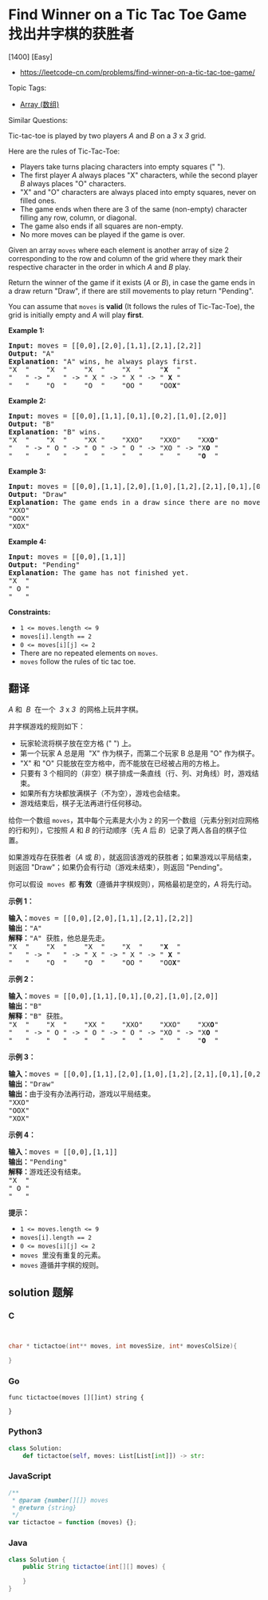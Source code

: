 # Find Winner on a Tic Tac Toe Game 找出井字棋的获胜者

[1400] [Easy]

- https://leetcode-cn.com/problems/find-winner-on-a-tic-tac-toe-game/

Topic Tags:

- [Array (数组)](https://leetcode-cn.com/tag/array/)

Similar Questions:

Tic-tac-toe is played by two players _A_ and _B_ on a *3* x *3* grid.

Here are the rules of Tic-Tac-Toe:

- Players take turns placing characters into empty squares (" ").
- The first player _A_ always places "X" characters, while the second player *B* always places "O" characters.
- "X" and "O" characters are always placed into empty squares, never on filled ones.
- The game ends when there are 3 of the same (non-empty) character filling any row, column, or diagonal.
- The game also ends if all squares are non-empty.
- No more moves can be played if the game is over.

Given an array `moves` where each element is another array of size 2 corresponding to the row and column of the grid where they mark their respective character in the order in which _A_ and _B_ play.

Return the winner of the game if it exists (_A_ or _B_), in case the game ends in a draw return "Draw", if there are still movements to play return "Pending".

You can assume that `moves` is **valid** (It follows the rules of Tic-Tac-Toe), the grid is initially empty and _A_ will play **first**.

**Example 1:**

<pre><strong>Input:</strong> moves = [[0,0],[2,0],[1,1],[2,1],[2,2]]
<strong>Output:</strong> "A"
<strong>Explanation:</strong> "A" wins, he always plays first.
"X  "    "X  "    "X  "    "X  "    "<strong>X</strong>  "
"   " -&gt; "   " -&gt; " X " -&gt; " X " -&gt; " <strong>X</strong> "
"   "    "O  "    "O  "    "OO "    "OO<strong>X</strong>"
</pre>

**Example 2:**

<pre><strong>Input:</strong> moves = [[0,0],[1,1],[0,1],[0,2],[1,0],[2,0]]
<strong>Output:</strong> "B"
<strong>Explanation:</strong> "B" wins.
"X  "    "X  "    "XX "    "XXO"    "XXO"    "XX<strong>O</strong>"
"   " -&gt; " O " -&gt; " O " -&gt; " O " -&gt; "XO " -&gt; "X<strong>O</strong> " 
"   "    "   "    "   "    "   "    "   "    "<strong>O</strong>  "
</pre>

**Example 3:**

<pre><strong>Input:</strong> moves = [[0,0],[1,1],[2,0],[1,0],[1,2],[2,1],[0,1],[0,2],[2,2]]
<strong>Output:</strong> "Draw"
<strong>Explanation:</strong> The game ends in a draw since there are no moves to make.
"XXO"
"OOX"
"XOX"
</pre>

**Example 4:**

<pre><strong>Input:</strong> moves = [[0,0],[1,1]]
<strong>Output:</strong> "Pending"
<strong>Explanation:</strong> The game has not finished yet.
"X  "
" O "
"   "
</pre>

**Constraints:**

- `1 <= moves.length <= 9`
- `moves[i].length == 2`
- `0 <= moves[i][j] <= 2`
- There are no repeated elements on `moves`.
- `moves` follow the rules of tic tac toe.

## 翻译

_A_ 和  *B*  在一个  *3* x *3*  的网格上玩井字棋。

井字棋游戏的规则如下：

- 玩家轮流将棋子放在空方格 (" ") 上。
- 第一个玩家 A 总是用  "X" 作为棋子，而第二个玩家 B 总是用 "O" 作为棋子。
- "X" 和 "O" 只能放在空方格中，而不能放在已经被占用的方格上。
- 只要有 3 个相同的（非空）棋子排成一条直线（行、列、对角线）时，游戏结束。
- 如果所有方块都放满棋子（不为空），游戏也会结束。
- 游戏结束后，棋子无法再进行任何移动。

给你一个数组 `moves`，其中每个元素是大小为 `2` 的另一个数组（元素分别对应网格的行和列），它按照 _A_ 和 _B_ 的行动顺序（先 _A_ 后 _B_）记录了两人各自的棋子位置。

如果游戏存在获胜者（_A_ 或 _B_），就返回该游戏的获胜者；如果游戏以平局结束，则返回 "Draw"；如果仍会有行动（游戏未结束），则返回 "Pending"。

你可以假设  `moves`  都 **有效**（遵循井字棋规则），网格最初是空的，_A_ 将先行动。

**示例 1：**

<pre><strong>输入：</strong>moves = [[0,0],[2,0],[1,1],[2,1],[2,2]]
<strong>输出：</strong>"A"
<strong>解释：</strong>"A" 获胜，他总是先走。
"X  "    "X  "    "X  "    "X  "    "<strong>X</strong>  "
"   " -&gt; "   " -&gt; " X " -&gt; " X " -&gt; " <strong>X</strong> "
"   "    "O  "    "O  "    "OO "    "OO<strong>X</strong>"
</pre>

**示例 2：**

<pre><strong>输入：</strong>moves = [[0,0],[1,1],[0,1],[0,2],[1,0],[2,0]]
<strong>输出：</strong>"B"
<strong>解释：</strong>"B" 获胜。
"X  "    "X  "    "XX "    "XXO"    "XXO"    "XX<strong>O</strong>"
"   " -&gt; " O " -&gt; " O " -&gt; " O " -&gt; "XO " -&gt; "X<strong>O</strong> " 
"   "    "   "    "   "    "   "    "   "    "<strong>O</strong>  "
</pre>

**示例 3：**

<pre><strong>输入：</strong>moves = [[0,0],[1,1],[2,0],[1,0],[1,2],[2,1],[0,1],[0,2],[2,2]]
<strong>输出：</strong>"Draw"
<strong>输出：</strong>由于没有办法再行动，游戏以平局结束。
"XXO"
"OOX"
"XOX"
</pre>

**示例 4：**

<pre><strong>输入：</strong>moves = [[0,0],[1,1]]
<strong>输出：</strong>"Pending"
<strong>解释：</strong>游戏还没有结束。
"X  "
" O "
"   "
</pre>

**提示：**

- `1 <= moves.length <= 9`
- `moves[i].length == 2`
- `0 <= moves[i][j] <= 2`
- `moves`  里没有重复的元素。
- `moves` 遵循井字棋的规则。

## solution 题解

### C

```c


char * tictactoe(int** moves, int movesSize, int* movesColSize){

}


```

### Go

```golang
func tictactoe(moves [][]int) string {

}
```

### Python3

```python
class Solution:
    def tictactoe(self, moves: List[List[int]]) -> str:

```

### JavaScript

```javascript
/**
 * @param {number[][]} moves
 * @return {string}
 */
var tictactoe = function (moves) {};
```

### Java

```java
class Solution {
    public String tictactoe(int[][] moves) {

    }
}
```
